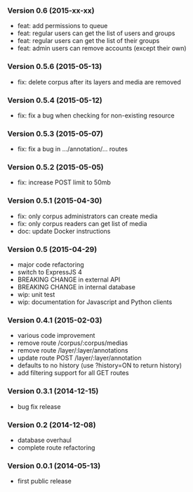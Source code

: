 ### Version 0.6 (2015-xx-xx)

  - feat: add permissions to queue
  - feat: regular users can get the list of users and groups
  - feat: regular users can get the list of their groups
  - feat: admin users can remove accounts (except their own)

### Version 0.5.6 (2015-05-13)

  - fix: delete corpus after its layers and media are removed

### Version 0.5.4 (2015-05-12)

  - fix: fix a bug when checking for non-existing resource

### Version 0.5.3 (2015-05-07)

  - fix: fix a bug in .../annotation/... routes

### Version 0.5.2 (2015-05-05)

  - fix: increase POST limit to 50mb

### Version 0.5.1 (2015-04-30)

  - fix: only corpus administrators can create media
  - fix: only corpus readers can get list of media
  - doc: update Docker instructions

### Version 0.5 (2015-04-29)

  - major code refactoring
  - switch to ExpressJS 4
  - BREAKING CHANGE in external API
  - BREAKING CHANGE in internal database
  - wip: unit test
  - wip: documentation for Javascript and Python clients 

### Version 0.4.1 (2015-02-03)

  - various code improvement
  - remove route /corpus/:corpus/medias
  - remove route /layer/:layer/annotations
  - update route POST /layer/:layer/annotation
  - defaults to no history (use ?history=ON to return history)
  - add filtering support for all GET routes

### Version 0.3.1 (2014-12-15)

  - bug fix release

### Version 0.2 (2014-12-08)

  - database overhaul
  - complete route refactoring

### Version 0.0.1 (2014-05-13)
  
  - first public release


